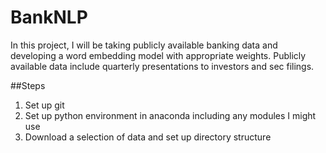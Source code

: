 # BankNLP
In this project, I will be taking publicly available banking data and developing a word embedding model with appropriate weights. Publicly available data include quarterly presentations to investors and sec filings.

##Steps
1) Set up git
2) Set up python environment in anaconda including any modules I might use
3) Download a selection of data and set up directory structure